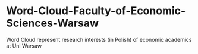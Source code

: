 # Word-Cloud-Faculty-of-Economic-Sciences-Warsaw
Word Cloud represent research interests (in Polish) of economic academics at Uni Warsaw
